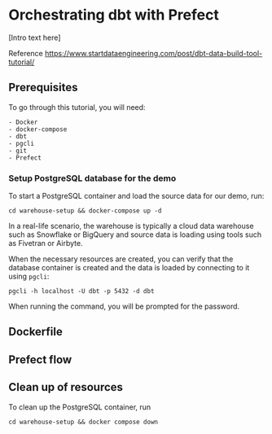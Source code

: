 # Orchestrating dbt with Prefect

[Intro text here]

Reference https://www.startdataengineering.com/post/dbt-data-build-tool-tutorial/

## Prerequisites

To go through this tutorial, you will need: 

    - Docker
    - docker-compose
    - dbt
    - pgcli
    - git 
    - Prefect

### Setup PostgreSQL database for the demo

To start a PostgreSQL container and load the source data for our demo, run: 

```
cd warehouse-setup && docker-compose up -d

```

In a real-life scenario, the warehouse is typically a cloud data warehouse such as Snowflake or BigQuery and source data is loading using tools such as Fivetran or Airbyte. 

When the necessary resources are created, you can verify that the database container is created and the data is loaded by connecting to it using `pgcli`: 

```
pgcli -h localhost -U dbt -p 5432 -d dbt
```

When running the command, you will be prompted for the password. 

## Dockerfile 

## Prefect flow

## Clean up of resources 

To clean up the PostgreSQL container, run 

```
cd warehouse-setup && docker compose down
```